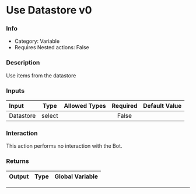 # Use Datastore v0

### Info

- Category: Variable
- Requires Nested actions: False


### Description
Use items from the datastore


### Inputs

| Input | Type | Allowed Types | Required |  Default Value |
| :--- | :---: | :---: | :---: | :---: |
| Datastore | select |  | False |  |


### Interaction
This action performs no interaction with the Bot.

### Returns

| Output | Type | Global Variable |
| :--- | :---: | :---: |

---